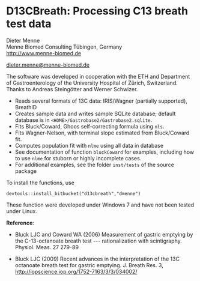 D13CBreath: Processing C13 breath test data
===========================================

Dieter Menne   
Menne Biomed Consulting Tübingen, Germany    
http://www.menne-biomed.de   

dieter.menne@menne-biomed.de 

The software was developed in cooperation with the ETH and Department of Gastroenterology of the University Hospital of Zürich, Switzerland.  
Thanks to Andreas Steingötter and Werner Schwizer.

* Reads several formats of 13C data: IRIS/Wagner (partially supported), BreathID
* Creates sample data and writes sample SQLite database; default database is in `<HOME>/Gastrobase2/Gastrobase2.sqlite`.
* Fits Bluck/Coward, Ghoos self-correcting formula using `nls`.
* Fits Wagner-Nelson, with terminal slope estimated from Bluck/Coward fit.
* Computes population fit with `nlme` using all data in database
* See documentation of function `bluckCoward` for examples, including how to use
  `nlme` for stuborn or highly incomplete cases.
* For additional examples, see the folder `inst/tests` of the source package

To install the functions, use
```
devtools::install_bitbucket("d13cbreath","dmenne")
```

These function were developed under Windows 7 and have not been tested under Linux.

__Reference__: 

* Bluck LJC and Coward WA (2006) Measurement of gastric emptying by the C-13-octanoate breath test --- rationalization with scintigraphy. Physiol. Meas. 27 279-89

* Bluck LJC (2009) Recent advances in the interpretation of the 13C octanoate breath test for gastric emptying. J. Breath Res. 3, http://iopscience.iop.org/1752-7163/3/3/034002/
